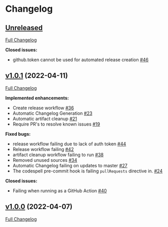 # Changelog

## [Unreleased](https://github.com/major0/gh-comment-action/tree/HEAD)

[Full Changelog](https://github.com/major0/gh-comment-action/compare/v1.0.1...HEAD)

**Closed issues:**

- github.token cannot be used for automated release creation [\#46](https://github.com/major0/gh-comment-action/issues/46)

## [v1.0.1](https://github.com/major0/gh-comment-action/tree/v1.0.1) (2022-04-11)

[Full Changelog](https://github.com/major0/gh-comment-action/compare/v1.0.0...v1.0.1)

**Implemented enhancements:**

- Create release workflow [\#36](https://github.com/major0/gh-comment-action/issues/36)
- Automatic Changelog Generation [\#23](https://github.com/major0/gh-comment-action/issues/23)
- Automatic artifact cleanup [\#21](https://github.com/major0/gh-comment-action/issues/21)
- Require PR's to resolve known issues [\#19](https://github.com/major0/gh-comment-action/issues/19)

**Fixed bugs:**

- release workflow failing due to lack of auth token [\#44](https://github.com/major0/gh-comment-action/issues/44)
- Release workflow failing [\#42](https://github.com/major0/gh-comment-action/issues/42)
- artifact cleanup workflow failing to run [\#38](https://github.com/major0/gh-comment-action/issues/38)
- Removed unused sources [\#34](https://github.com/major0/gh-comment-action/issues/34)
- Automatic Changelog failing on updates to master [\#27](https://github.com/major0/gh-comment-action/issues/27)
- The codespell pre-commit hook is failing `pullRequests` directive in. [\#24](https://github.com/major0/gh-comment-action/issues/24)

**Closed issues:**

- Failing when running as a GitHub Action [\#40](https://github.com/major0/gh-comment-action/issues/40)

## [v1.0.0](https://github.com/major0/gh-comment-action/tree/v1.0.0) (2022-04-07)

[Full Changelog](https://github.com/major0/gh-comment-action/compare/c9d4f98f8ed4ad1cb1be75a23cb78a0d19f80770...v1.0.0)
